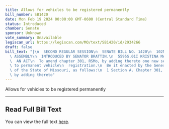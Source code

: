 ```yaml
---
title: Allows for vehicles to be registered permanently
bill_number: SB1420
date: Mon Feb 19 2024 00:00:00 GMT-0600 (Central Standard Time)
status: Introduced
chamber: Senate
sponsor: Unknown
vote_summary: Unavailable
legiscan_url: https://legiscan.com/MO/text/SB1420/id/2934266
draft: false
bill_text: "|\n  SECOND REGULAR SESSION\n  SENATE BILL NO. 1420\n  102ND GENERA L\
  \ ASSEMBLY\n  INTRODUCED BY SENATOR BRATTIN.\n  5595S.01I KRISTINA MARTIN, Secretary\n\
  \  AN ACT\n  To amend chapter 301, RSMo, by adding thereto one new section relating\
  \ to permanent vehicle\n  registration.\n  Be it enacted by the General Assembly\
  \ of the State of Missouri, as follows:\n  1 Section A. Chapter 301, RSMo, is amended\
  \ by adding thereto"
---
```

Allows for vehicles to be registered permanently

---

## Read Full Bill Text

You can view the full text [here](https://legiscan.com/MO/text/SB1420/id/2934266).
